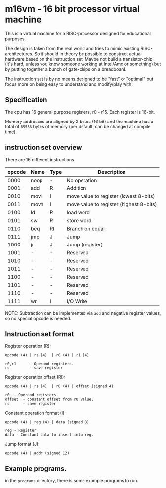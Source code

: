 
# m16vm - 16 bit processor virtual machine  

This is a virtual machine for a RISC-processor designed for educational purposes.

The design is taken from the real world and tries to mimic existing RISC-architectures.
So it should in theory be possible to construct actual hardware based on the instruction set.
Maybe not build a transistor-chip (it's hard, unless you know someone working at Intel/Amd or something)
but by putting together a bunch of gate-chips on a breadboard.

The instruction set is by no means designed to be "fast" or "optimal" but focus
more on being easy to understand and modify/play with.

## Specification

The cpu has 16 general purpose registers, r0 - r15. Each register is 16-bit.

Memory addresses are aligned by 2 bytes (16 bit) and the machine has
a total of `65536` bytes of memory (per default, can be changed at compile time).


## instruction set overview

There are 16 different instructions.

| opcode | Name | Type | Description                             |
| ------ | -----| ---- | --------------------------------------- |
| 0000   | noop | -    | No operation                            |
| 0001   | add  | R    | Addition                                |
| 0010   | movl | I    | move value to register (lowest 8-bits)  |
| 0011   | movh | I    | move value to register (highest 8-bits) |
| 0100   | ld   | R    | load word                               |
| 0101   | sw   | R    | store word                              |
| 0110   | beq  | RI   | Branch on equal                         |
| 0111   | jmp  | J    | Jump                                    |
| 1000   | jr   | J    | Jump (register)                         |
| 1001   | -    | -    | Reserved                                |
| 1010   | -    | -    | Reserved                                |
| 1011   | -    | -    | Reserved                                |
| 1100   | -    | -    | Reserved                                |
| 1101   | -    | -    | Reserved                                |
| 1110   | -    | -    | Reserved                                |
| 1111   | wr   | I    | I/O Write                               |

NOTE: Subtraction can be implemented via `add` and negative register values, so no
special opcode is needed.

## Instruction set format

Register operation (R):

	opcode (4) | rs (4)  | r0 (4) | r1 (4)

	r0,r1      - Operand registers.
	rs         - save register

Register operation  offset (RI):

	opcode (4) | rs (4)  | r0 (4) | offset (signed 4)

	r0 	- Operand registers.
	offset  - constant offset from r0 value.
	rs   	- save register

Constant operation format (I):

	opcode (4) | reg (4) | data (signed 8)

	reg - Register
	data - Constant data to insert into reg.

Jump format (J):

	opcode (4) | addr (signed 12)

## Example programs.

in the `programs` directory, there is some example programs to run.
